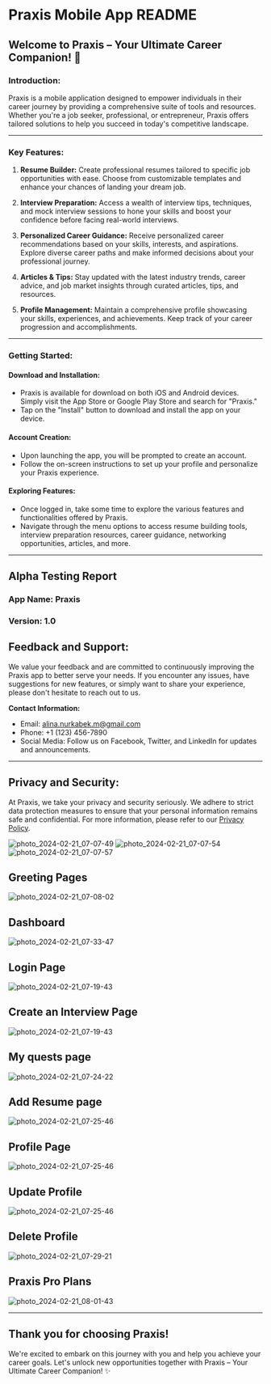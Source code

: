 # Praxis Mobile App README

## Welcome to Praxis – Your Ultimate Career Companion! :rocket:

### Introduction:
Praxis is a mobile application designed to empower individuals in their career journey by providing a comprehensive suite of tools and resources. Whether you're a job seeker, professional, or entrepreneur, Praxis offers tailored solutions to help you succeed in today's competitive landscape.

---

### Key Features:

1. **Resume Builder:** Create professional resumes tailored to specific job opportunities with ease. Choose from customizable templates and enhance your chances of landing your dream job.

2. **Interview Preparation:** Access a wealth of interview tips, techniques, and mock interview sessions to hone your skills and boost your confidence before facing real-world interviews.

3. **Personalized Career Guidance:** Receive personalized career recommendations based on your skills, interests, and aspirations. Explore diverse career paths and make informed decisions about your professional journey.

4. **Articles & Tips:** Stay updated with the latest industry trends, career advice, and job market insights through curated articles, tips, and resources.

5. **Profile Management:** Maintain a comprehensive profile showcasing your skills, experiences, and achievements. Keep track of your career progression and accomplishments.

---

### Getting Started:

#### Download and Installation:

- Praxis is available for download on both iOS and Android devices. Simply visit the App Store or Google Play Store and search for "Praxis."
- Tap on the "Install" button to download and install the app on your device.

#### Account Creation:

- Upon launching the app, you will be prompted to create an account. 
- Follow the on-screen instructions to set up your profile and personalize your Praxis experience.

#### Exploring Features:

- Once logged in, take some time to explore the various features and functionalities offered by Praxis.
- Navigate through the menu options to access resume building tools, interview preparation resources, career guidance, networking opportunities, articles, and more.

---

## Alpha Testing Report

### App Name: Praxis
### Version: 1.0





## Feedback and Support:
We value your feedback and are committed to continuously improving the Praxis app to better serve your needs. If you encounter any issues, have suggestions for new features, or simply want to share your experience, please don't hesitate to reach out to us.

**Contact Information:**
- Email: alina.nurkabek.m@gmail.com
- Phone: +1 (123) 456-7890
- Social Media: Follow us on Facebook, Twitter, and LinkedIn for updates and announcements.

---

## Privacy and Security:
At Praxis, we take your privacy and security seriously. We adhere to strict data protection measures to ensure that your personal information remains safe and confidential. For more information, please refer to our [Privacy Policy](link-to-privacy-policy).


![photo_2024-02-21_07-07-49](https://github.com/alina-nurkabek/praxis_app/assets/119506615/ad9adfce-c138-4a07-959a-d0b9b8e48e06)
![photo_2024-02-21_07-07-54](https://github.com/alina-nurkabek/praxis_app/assets/119506615/4cc8b461-5302-4555-b403-5f1743716932)
![photo_2024-02-21_07-07-57](https://github.com/alina-nurkabek/praxis_app/assets/119506615/417f5ddf-35ef-4dd3-85d9-adec941bf6f4)
## Greeting Pages
![photo_2024-02-21_07-08-02](https://github.com/alina-nurkabek/praxis_app/assets/119506615/67587737-f697-4315-87a6-3ae652753fa9)

## Dashboard
![photo_2024-02-21_07-33-47](https://github.com/alina-nurkabek/praxis_app/assets/119506615/99fd6306-d4ee-4b80-88ac-6dba55f67462)

## Login Page
![photo_2024-02-21_07-19-43](https://github.com/alina-nurkabek/praxis_app/assets/119506615/3318c266-2365-454a-8381-ae72ecb3b7ac)
## Create an Interview Page
![photo_2024-02-21_07-19-43](https://github.com/alina-nurkabek/praxis_app/assets/119506615/9e486495-5600-49a6-bcd2-64d1bbfb1c83)
## My quests page
![photo_2024-02-21_07-24-22](https://github.com/alina-nurkabek/praxis_app/assets/119506615/7f3a6636-bc39-4f9f-be55-496e24661f91)

## Add Resume page
![photo_2024-02-21_07-25-46](https://github.com/alina-nurkabek/praxis_app/assets/119506615/b1a939f1-079a-49ff-9c32-d2e3d9e810ec)


## Profile Page
![photo_2024-02-21_07-25-46](https://github.com/alina-nurkabek/praxis_app/assets/119506615/9927b90c-c909-4da3-b311-b2d72543e470)

## Update Profile
![photo_2024-02-21_07-25-46](https://github.com/alina-nurkabek/praxis_app/assets/119506615/136cfc27-5705-48f5-b8b8-bee5c242e991)

## Delete Profile
![photo_2024-02-21_07-29-21](https://github.com/alina-nurkabek/praxis_app/assets/119506615/d6272b41-825b-40e6-8d50-02c1cb6c7c40)

## Praxis Pro Plans
![photo_2024-02-21_08-01-43](https://github.com/alina-nurkabek/praxis_app/assets/119506615/3b1517bb-1e4d-4181-8f18-700c0d8050f7)


---

## Thank you for choosing Praxis!
We're excited to embark on this journey with you and help you achieve your career goals. Let's unlock new opportunities together with Praxis – Your Ultimate Career Companion! :sparkles:
